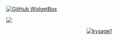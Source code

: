 [![GitHub WidgetBox](https://github-widgetbox.vercel.app/api/profile?username=kysage1&data=followers,repositories,stars,commits&theme=dark)](https://github.com/kysage1)

<picture>
  <source
    srcset="https://github-readme-stats.vercel.app/api?username=kysage1&show_icons=true&theme=blue-green"
    media="(prefers-color-scheme: dark)"
  />
  <source
    srcset="https://github-readme-stats.vercel.app/api?username=kysage1&show_icons=true"
    media="(prefers-color-scheme: light), (prefers-color-scheme: no-preference)"
  />
  <img src="https://github-readme-stats.vercel.app/api?username=kysage1&show_icons=true" />
</picture>

<p align="center">
  <a href="https://github.com/kysage1">
    <img title="kysage1" src="https://github-readme-stats.vercel.app/api/top-langs/?username=kysage1&layout=compact&theme=blue-green&hide_border=false">
  </a>
</p> 
